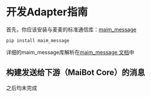 # 开发Adapter指南

首先，你应该安装与麦麦的标准通信库：[maim_message](https://github.com/MaiM-with-u/maim_message)

```shell
pip install maim_message
```

详细的maim_message库解析在[maim_message 文档](/develop/maim_message/index)中

## 构建发送给下游（MaiBot Core）的消息

之后均未完成

<!--
接收到上游（即其他程序）来的消息后，消息按照类型进行处理，进入构造消息部分

由于最后发送给 MaiBot Core 的为一个 [MessageBase](/develop/maim_message/message_base) 对象，因此我们首先进行分级构造

### MessageBaseInfo 构造

```python
message_info = BaseMessageInfo(
        # 必填
        platform=platform,
        message_id="12345678",  # 只会在reply和撤回消息等功能下启用，且可以不保证unique
        time=1234567.001,  # 时间戳
        group_info=group_info,
        user_info=user_info,
        # 选填和暂未启用
        format_info=format_info,
        template_info=None,
        additional_config={
            "maimcore_reply_probability_gain": 0.5  # 回复概率增益
        },
    )

```

MesageBaseInfo 中，必填的字段有`platform`，`message_id`，`time`，`group_info`，`user_info`，`format_info`。

`platform`为平台名称，`message_id`为消息ID，`time`为时间戳，`group_info`为群组信息，`user_info`为用户信息，`format_info`为格式信息。

其中`group_info`在私聊或者某些情况下可设置为`None`

### message_segment 构造

暂时略

### raw_message 构造

本部分是可选的部分，raw_message 是一个字符串，表示原始消息内容。（现在无效果）

## 构造消息客户端

maim_message使用内置的router作为路由类进行路由，负责下游消息的发送和接收

```python
# 配置路由config 
# 从RouteConfig类构建route_config实例
route_config = RouteConfig( 
    # 略
)
# 使用刚刚构建的route_config,从类Router创建路由器实例router
router = Router(route_config)

async def main():
    # 使用实例router的方法注册消息处理器
    router.register_class_handler(message_handler) #message_handler示例见下方

    try:
        # 启动路由器（会自动连接所有配置的平台）
        router_task = asyncio.create_task(router.run())

        # 等待连接建立
        await asyncio.sleep(2)

        # 使用router.send_message()方法发送消息
        await router.send_message(construct_message("test"))

        # 保持运行直到被中断
        await router_task

    finally:
        print("正在关闭连接...")
        await router.stop()
        print("已关闭所有连接")

async def message_handler(message):
    """
    一个作为示例的消息处理函数
    从mmc发来的消息将会进入此函数
    你需要解析消息，并且向指定平台捏造合适的消息发送
    如将mmc的MessageBase消息转换为onebotV11协议消息发送到QQ
    或者根据其他协议发送到其他平台
    """
    print(f"收到消息: {message}")


if __name__ == "__main__":
    try:
        asyncio.run(main())
    except KeyboardInterrupt:
        pass  # 让asyncio.run处理清理工作
```

从 MaiBot Core 发送过来的消息同样也是`MessageBase`类，你可以使用`MessageBase.from_dict(raw_message_base_dict)`方法将其转换为`MessageBase`对象

在上面的示例中，向 MaiBot Core 发送消息的方式是`router.send_message()`，函数的参数是你构造的`MessageBase`对象

而接收 MaiBot Core 发送过来的消息的方式是`router.register_class_handler()`，函数的参数是你定义的消息处理函数

你的消息处理函数应该是一个异步函数，接收一个`MessageBase`对象作为参数

-->